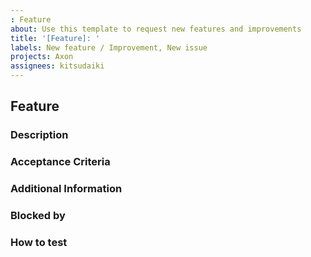 ```yaml
---
: Feature
about: Use this template to request new features and improvements
title: '[Feature]: '
labels: New feature / Improvement, New issue
projects: Axon
assignees: kitsudaiki
---
```


## Feature

### Description

<!-- A concise description of the new feature or the improvement of an existing feature, which you have in mind. -->

### Acceptance Criteria

<!--
List of criteria, which have to be fulfilled in order to complete the ticket

Example: 
1. Added ... to ...
2. The program is capable of ...
3. Unit-tests were written for the new feature 
4. Documentation was updated in chapter ...
5. Everything was tested on ...
-->

### Additional Information

<!-- If available add link, hints, related issues or other useful information, which help to handle the ticket here. -->

### Blocked by

<!-- List if issues, which have to be resolved before this one here can be started. -->

### How to test

<!-- Instructions, what have to be done to test the new feature/update. -->
